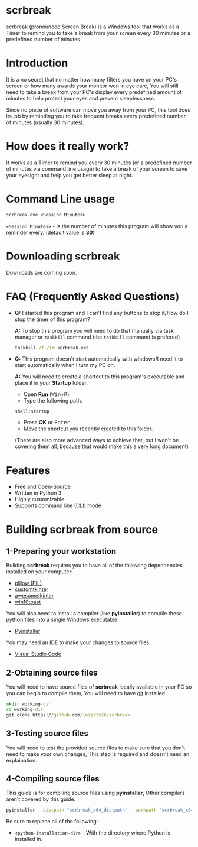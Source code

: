 # scrbreak
scrbreak (pronounced Screen Break) is a Windows tool that works as a Timer to remind you to take a break from your screen every 30 minutes or a predefined number of minutes
# Introduction
It is a no secret that no matter how many filters you have on your PC's screen or how many awards your monitor won in eye care, You will still need to take a break from your PC's display every predefined amount of minutes to help protect your eyes and prevent sleeplessness.

Since no piece of software can move you away from your PC, this tool does its job by reminding you to take frequent breaks every predefined number of minutes (usually 30 minutes).

# How does it really work?
It works as a Timer to remind you every 30 minutes (or a predefined number of minutes via command line usage) to take a break of your screen to save your eyesight and help you get better sleep at night. 

# Command Line usage
```bat
scrbreak.exe <Session Minutes>
```
`<Session Minutes>` - Is the number of minutes this program will show you a reminder every. (default value is **30**)

# Downloading scrbreak
Downloads are coming soon.

# FAQ (Frequently Asked Questions)
* **Q:** I started this program and I can't find any buttons to stop it/How do I stop the timer of this program?

  **A:** To stop this program you will need to do that manually via task manager or `taskkill` command (the `taskkill` command is prefered)

  ```bat
  taskkill /f /im scrbreak.exe
  ```
  
* **Q:** This program doesn't start automatically with windows/I need it to start automatically when I turn my PC on.
  
  **A:** You will need to create a shortcut to this program's executable and place it in your **Startup** folder.
  
  * Open **Run** (<kbd>Win</kbd>+<kbd>R</kbd>)
  * Type the following path.
  
  ```
  shell:startup
  ```
  
  * Press **OK** or <kbd>Enter</kbd>
  * Move the shortcut you recently created to this folder.
  
  (There are also more advanced ways to achieve that, but I won't be covering them all, because that would make this a very long document)

# Features
* Free and Open-Source
* Written in Python 3
* Highly customizable
* Supports command line (CLI) mode

# Building scrbreak from source
## 1-Preparing your workstation
Building **scrbreak** requires you to have all of the following dependencies installed on your computer:
* [pillow (PIL)](https://pypi.org/project/Pillow/)
* [customtkinter](https://github.com/TomSchimansky/CustomTkinter)
* [awesometkinter](https://pypi.org/project/AwesomeTkinter/)
* [win10toast](https://pypi.org/project/win10toast/)

You will also need to install a compiler (like **pyinstaller**) to compile these python files into a single Windows executable.
* [Pyinstaller](https://pyinstaller.org/en/stable/installation.html)

You may need an IDE to make your changes to source files.
* [Visual Studio Code](https://code.visualstudio.com/)

## 2-Obtaining source files
You will need to have source files of **scrbreak** locally available in your PC so you can begin to compile them, You will need to have [git](https://git-scm.com/) installed.

```bat
mkdir working-dir
cd working-dir
git clone https://github.com/insertx2k/scrbreak
```

## 3-Testing source files
You will need to test the provided source files to make sure that you don't need to make your own changes, This step is required and doesn't need an explaination.

## 4-Compiling source files
This guide is for compiling source files using **pyinstaller**, Other compilers aren't covered by this guide.

```bat
pyinstaller --distpath "scrbreak_x64_distpath" --workpath "scrbreak_x64_workpath" --clean --onefile --add-data "working-dir\scrbreak\core\icon0.ico";"/core" --add-data "<python-installation-dir>\Lib\site-packages\customtkinter";"/customtkinter" --hidden-import core.windows --hidden-import core.notification --hidden-import time --hidden-import sys --hidden-import os --hidden-import core --hidden-import win10toast --hidden-import customtkinter --hidden-import awesometkinter --hidden-import six --hidden-import appdirs --hidden-import packaging.requirements --windowed -i "working-dir\scrbreak\core\icon0.ico" --name "scrbreak" --runtime-tmpdir "%localappdata%\scrbreak_temp" working-dir\scrbreak\main.py
```

Be sure to replace all of the following:
* `<python-installation-dir>` - With the directory where Python is installed in.


